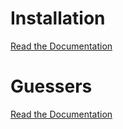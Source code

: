 Installation
============
[Read the Documentation](https://github.com/lunetics/TimezoneBundle/blob/master/Resources/doc/install.md)

Guessers
============
[Read the Documentation](https://github.com/lunetics/TimezoneBundle/blob/master/Resources/doc/guesser.md)